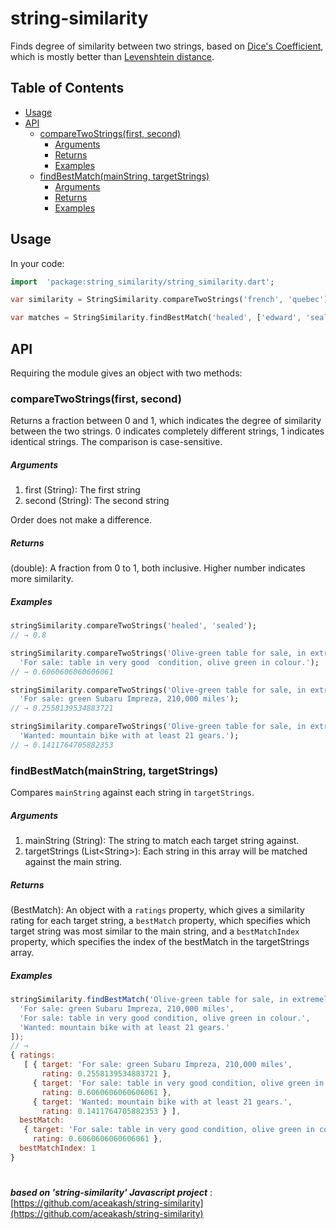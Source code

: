 # string-similarity

Finds degree of similarity between two strings, based on [Dice's Coefficient](http://en.wikipedia.org/wiki/S%C3%B8rensen%E2%80%93Dice_coefficient), which is mostly better than [Levenshtein distance](http://en.wikipedia.org/wiki/Levenshtein_distance).

## Table of Contents

- [Usage](#usage)
- [API](#api)
  - [compareTwoStrings(first, second)](#comparetwostringsfirst-second)
    - [Arguments](#arguments)
    - [Returns](#returns)
    - [Examples](#examples)
  - [findBestMatch(mainString, targetStrings)](#findbestmatchmainstring-targetstrings)
    - [Arguments](#arguments-1)
    - [Returns](#returns-1)
    - [Examples](#examples-1)

## Usage

In your code:

```dart
import  'package:string_similarity/string_similarity.dart';

var similarity = StringSimilarity.compareTwoStrings('french', 'quebec');

var matches = StringSimilarity.findBestMatch('healed', ['edward', 'sealed', 'theatre']);
```

## API

Requiring the module gives an object with two methods:

### compareTwoStrings(first, second)

Returns a fraction between 0 and 1, which indicates the degree of similarity between the two strings. 0 indicates completely different strings, 1 indicates identical strings. The comparison is case-sensitive.

##### Arguments

1. first (String): The first string
2. second (String): The second string

Order does not make a difference.

##### Returns

(double): A fraction from 0 to 1, both inclusive. Higher number indicates more similarity.

##### Examples

```dart
stringSimilarity.compareTwoStrings('healed', 'sealed');
// → 0.8

stringSimilarity.compareTwoStrings('Olive-green table for sale, in extremely good condition.',
  'For sale: table in very good  condition, olive green in colour.');
// → 0.6060606060606061

stringSimilarity.compareTwoStrings('Olive-green table for sale, in extremely good condition.',
  'For sale: green Subaru Impreza, 210,000 miles');
// → 0.2558139534883721

stringSimilarity.compareTwoStrings('Olive-green table for sale, in extremely good condition.',
  'Wanted: mountain bike with at least 21 gears.');
// → 0.1411764705882353
```

### findBestMatch(mainString, targetStrings)

Compares `mainString` against each string in `targetStrings`.

##### Arguments

1. mainString (String): The string to match each target string against.
2. targetStrings (List\<String\>): Each string in this array will be matched against the main string.

##### Returns

(BestMatch): An object with a `ratings` property, which gives a similarity rating for each target string, a `bestMatch` property, which specifies which target string was most similar to the main string, and a `bestMatchIndex` property, which specifies the index of the bestMatch in the targetStrings array.

##### Examples

```javascript
stringSimilarity.findBestMatch('Olive-green table for sale, in extremely good condition.', [
  'For sale: green Subaru Impreza, 210,000 miles',
  'For sale: table in very good condition, olive green in colour.',
  'Wanted: mountain bike with at least 21 gears.'
]);
// →
{ ratings:
   [ { target: 'For sale: green Subaru Impreza, 210,000 miles',
       rating: 0.2558139534883721 },
     { target: 'For sale: table in very good condition, olive green in colour.',
       rating: 0.6060606060606061 },
     { target: 'Wanted: mountain bike with at least 21 gears.',
       rating: 0.1411764705882353 } ],
  bestMatch:
   { target: 'For sale: table in very good condition, olive green in colour.',
     rating: 0.6060606060606061 },
  bestMatchIndex: 1
}
```

#

**_based on 'string-similarity' Javascript project_** : [https://github.com/aceakash/string-similarity](https://github.com/aceakash/string-similarity)

